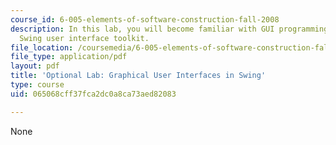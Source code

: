 ```yaml
---
course_id: 6-005-elements-of-software-construction-fall-2008
description: In this lab, you will become familiar with GUI programming and the Java
  Swing user interface toolkit.
file_location: /coursemedia/6-005-elements-of-software-construction-fall-2008/065068cff37fca2dc0a8ca73aed82083_MIT6_005f08_project03_swing.pdf
file_type: application/pdf
layout: pdf
title: 'Optional Lab: Graphical User Interfaces in Swing'
type: course
uid: 065068cff37fca2dc0a8ca73aed82083

---
```

None